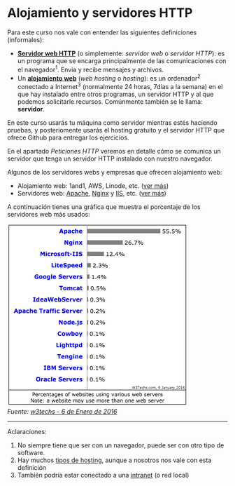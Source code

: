 # Alojamiento y servidores HTTP

Para este curso nos vale con entender las siguientes definiciones (informales):

- **[Servidor web HTTP](https://es.wikipedia.org/wiki/Servidor_web)** (o simplemente: *servidor web* o *servidor HTTP*): es un programa que se encarga principalmente de las comunicaciones con el navegador<sup>1</sup>. Envia y recibe mensajes y archivos.
- Un **[alojamiento web](https://es.wikipedia.org/wiki/Alojamiento_web)** (*web hosting* o *hosting*): es un ordenador<sup>2</sup> conectado a Internet<sup>3</sup> (normalmente 24 horas, 7días a la semana) en el que hay instalado entre otros programas, un servidor HTTP y al que podemos solicitarle recursos. Comúnmente también se le llama: **servidor**.

En este curso usarás tu máquina como servidor mientras estés haciendo pruebas, y posteriomente usarás el hosting gratuito y el servidor HTTP que ofrece Github para entregar los ejercicios.

En el apartado *Peticiones HTTP* veremos en detalle cómo se comunica un servidor que tenga un servidor HTTP instalado con nuestro navegador.

Algunos de los servidores webs y empresas que ofrecen alojamiento web:

* Alojamiento web: 1and1, AWS, Linode, etc. ([ver más](http://hostarting.es/hostings/)) 
* Servidores web: [Apache](http://www.apache.org/), [Nginx](http://nginx.org/) y [IIS](https://www.iis.net/), etc. ([ver más](https://es.wikipedia.org/wiki/Servidor_web#Software))

A continuación tienes una gráfica que muestra el porcentaje de los servidores web más usados:

![](../images/ranking_servers.png)<br>
*Fuente: [w3techs - 6 de Enero de 2016](http://w3techs.com/technologies/overview/web_server/all)*

---
Aclaraciones:

1. No siempre tiene que ser con un navegador, puede ser con otro tipo de software.
2. Hay muchos [tipos de hosting](https://es.wikipedia.org/wiki/Alojamiento_web#Tipos_de_alojamiento_web_en_Internet), aunque a nosotros nos vale con esta definición
3. También podría estar conectado a una [intranet](https://en.wikipedia.org/wiki/Intranet) (o red local)